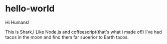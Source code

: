 # hello-world

Hi Humans!

This is Shark,I Like Node.js and coffeescript(that's what i made of!)
I've had tacos in the moon and find them far suoerior to Earth tacos.
